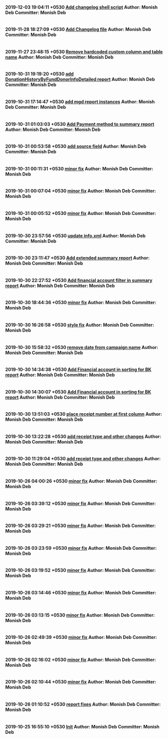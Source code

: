 
 #### 2019-12-03 19:04:11 +0530 [Add changelog shell script](https://github.com/CanadaHelps/chfunds/commit/58430a534b0c7cad87201903eca5e8b3a9707149) Author: Monish Deb Committer: Monish Deb <br><br>

 #### 2019-11-28 18:27:09 +0530 [Add Changelog file](https://github.com/CanadaHelps/chfunds/commit/5a8929f9f333e27613e9d0ea6ce4c2f7df2a2c74) Author: Monish Deb Committer: Monish Deb <br><br>

 #### 2019-11-27 23:48:15 +0530 [Remove hardcoded custom column and table name](https://github.com/CanadaHelps/chfunds/commit/13644ba7cb2217a35d0463e08bf6a8cd6a4648c3) Author: Monish Deb Committer: Monish Deb <br><br>

 #### 2019-10-31 19:19:20 +0530 [add DonationHistoryByFundDonorInfoDetailed report](https://github.com/CanadaHelps/chfunds/commit/1c424fcc9437c64342607f9d1ab326d1e11e1412) Author: Monish Deb Committer: Monish Deb <br><br>

 #### 2019-10-31 17:14:47 +0530 [add mgd report instances](https://github.com/CanadaHelps/chfunds/commit/437d47c6f306898eab4eca5d48c095285625aeb6) Author: Monish Deb Committer: Monish Deb <br><br>

 #### 2019-10-31 01:03:03 +0530 [Add Payment  method to  summary report](https://github.com/CanadaHelps/chfunds/commit/4692b8d0ce7fc7411d23b8d27126e35bab43cafe) Author: Monish Deb Committer: Monish Deb <br><br>

 #### 2019-10-31 00:53:58 +0530 [add source field](https://github.com/CanadaHelps/chfunds/commit/7a10214a924ce3df656368f93e366ecd8ed5af8f) Author: Monish Deb Committer: Monish Deb <br><br>

 #### 2019-10-31 00:11:31 +0530 [minor fix](https://github.com/CanadaHelps/chfunds/commit/248b4d5dfed9b226e91bc7bb31d09ef43edffa81) Author: Monish Deb Committer: Monish Deb <br><br>

 #### 2019-10-31 00:07:04 +0530 [minor fix](https://github.com/CanadaHelps/chfunds/commit/34b9fbfcc90ca00e77f76bfe2a9bee4df26611fc) Author: Monish Deb Committer: Monish Deb <br><br>

 #### 2019-10-31 00:05:52 +0530 [minor fix](https://github.com/CanadaHelps/chfunds/commit/14d0bc3573d1b38ba1278619da4d1b44b3772287) Author: Monish Deb Committer: Monish Deb <br><br>

 #### 2019-10-30 23:57:56 +0530 [update info.xml](https://github.com/CanadaHelps/chfunds/commit/d1ea577ba0c375b5873779275972374c17a88ec1) Author: Monish Deb Committer: Monish Deb <br><br>

 #### 2019-10-30 23:11:47 +0530 [Add extended summary report](https://github.com/CanadaHelps/chfunds/commit/f42c3506717b19e550684c9630102c68ee07f7f5) Author: Monish Deb Committer: Monish Deb <br><br>

 #### 2019-10-30 22:27:52 +0530 [Add financial account filter in summary report](https://github.com/CanadaHelps/chfunds/commit/e1b272c17c5633fb4d770e1dd5cd2741cb626afc) Author: Monish Deb Committer: Monish Deb <br><br>

 #### 2019-10-30 18:44:36 +0530 [minor fix](https://github.com/CanadaHelps/chfunds/commit/90473bf103d3d0f28c0ec8a99d48727614ae11b7) Author: Monish Deb Committer: Monish Deb <br><br>

 #### 2019-10-30 16:26:58 +0530 [style fix](https://github.com/CanadaHelps/chfunds/commit/dc038c48c0cb23fb692782e0f717a4e9086ac49a) Author: Monish Deb Committer: Monish Deb <br><br>

 #### 2019-10-30 15:58:32 +0530 [remove date from campaign name](https://github.com/CanadaHelps/chfunds/commit/c6ea2b6cc9afd7d5092e13844a37e36048d439ab) Author: Monish Deb Committer: Monish Deb <br><br>

 #### 2019-10-30 14:34:38 +0530 [Add Financial account in sorting for BK report](https://github.com/CanadaHelps/chfunds/commit/5509bd6f7026f1095aeeddca71086e4a3716a959) Author: Monish Deb Committer: Monish Deb <br><br>

 #### 2019-10-30 14:30:07 +0530 [Add Financial account in sorting for BK report](https://github.com/CanadaHelps/chfunds/commit/97297cc59fc8d3daf188458bf0a1542fdf33d029) Author: Monish Deb Committer: Monish Deb <br><br>

 #### 2019-10-30 13:51:03 +0530 [place receipt number at first column](https://github.com/CanadaHelps/chfunds/commit/bba3e7b2b3e64254e29cc3f97e0258e0d2c09ffd) Author: Monish Deb Committer: Monish Deb <br><br>

 #### 2019-10-30 13:22:28 +0530 [add receipt type and other changes](https://github.com/CanadaHelps/chfunds/commit/c8557fb0d6ebd561ca06f34440d56db6affbba4b) Author: Monish Deb Committer: Monish Deb <br><br>

 #### 2019-10-30 11:29:04 +0530 [add receipt type and other changes](https://github.com/CanadaHelps/chfunds/commit/4ed0bb7d1c343792ce35fae39a8383cda23caabe) Author: Monish Deb Committer: Monish Deb <br><br>

 #### 2019-10-26 04:00:26 +0530 [minor fix](https://github.com/CanadaHelps/chfunds/commit/dd92da9941fc152304e041d1fd813f281ea80494) Author: Monish Deb Committer: Monish Deb <br><br>

 #### 2019-10-26 03:39:12 +0530 [minor fix](https://github.com/CanadaHelps/chfunds/commit/552ae8d9542c50eab08f08c5fce84ff490d9cd6a) Author: Monish Deb Committer: Monish Deb <br><br>

 #### 2019-10-26 03:29:21 +0530 [minor fix](https://github.com/CanadaHelps/chfunds/commit/407c117b4c7e5a529e4bb60c035d3795ebd0025e) Author: Monish Deb Committer: Monish Deb <br><br>

 #### 2019-10-26 03:23:59 +0530 [minor fix](https://github.com/CanadaHelps/chfunds/commit/b41b082b0624e24d70fd84e6e3af14c3bae6759b) Author: Monish Deb Committer: Monish Deb <br><br>

 #### 2019-10-26 03:19:52 +0530 [minor fix](https://github.com/CanadaHelps/chfunds/commit/469a5bed7be7a1cd8e715e11fd68b7518ef12f16) Author: Monish Deb Committer: Monish Deb <br><br>

 #### 2019-10-26 03:14:46 +0530 [minor fix](https://github.com/CanadaHelps/chfunds/commit/09315654dabb686eef9b0b4b69b3365d02329aae) Author: Monish Deb Committer: Monish Deb <br><br>

 #### 2019-10-26 03:13:15 +0530 [minor fix](https://github.com/CanadaHelps/chfunds/commit/014385eac9fe5863b3236cb3082187e62509661e) Author: Monish Deb Committer: Monish Deb <br><br>

 #### 2019-10-26 02:49:39 +0530 [minor fix](https://github.com/CanadaHelps/chfunds/commit/f4168e7c530fff8d0b387ef88b7060c436633972) Author: Monish Deb Committer: Monish Deb <br><br>

 #### 2019-10-26 02:16:02 +0530 [minor fix](https://github.com/CanadaHelps/chfunds/commit/50ac03a54600a92d41bb5dd4d767780d436aa220) Author: Monish Deb Committer: Monish Deb <br><br>

 #### 2019-10-26 02:10:44 +0530 [minor fix](https://github.com/CanadaHelps/chfunds/commit/1d13201c46afed22093a2ccf9de6b01d42ed5f08) Author: Monish Deb Committer: Monish Deb <br><br>

 #### 2019-10-26 01:10:52 +0530 [report fixes](https://github.com/CanadaHelps/chfunds/commit/2cab6fc7dcc60d0492f078b39f950522b0d64cff) Author: Monish Deb Committer: Monish Deb <br><br>

 #### 2019-10-25 16:55:10 +0530 [Init](https://github.com/CanadaHelps/chfunds/commit/b69d76495a0277c34665603b75f351f0485c9337) Author: Monish Deb Committer: Monish Deb <br><br>
